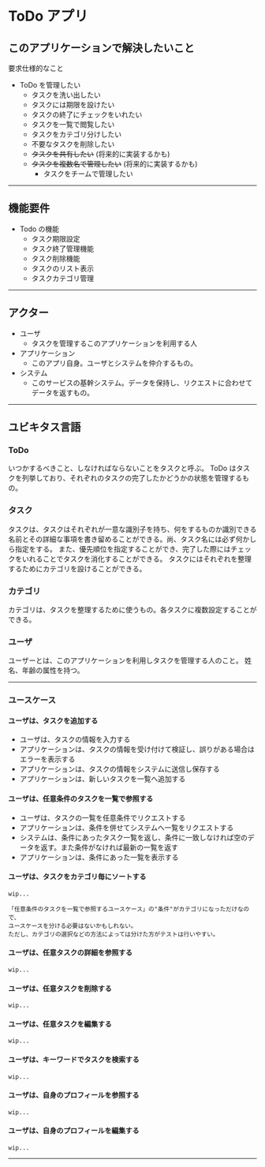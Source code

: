 # ToDo アプリ

## このアプリケーションで解決したいこと

要求仕様的なこと

- ToDo を管理したい
  - タスクを洗い出したい
  - タスクには期限を設けたい
  - タスクの終了にチェックをいれたい
  - タスクを一覧で閲覧したい
  - タスクをカテゴリ分けしたい
  - 不要なタスクを削除したい
  - ~~タスクを共有したい~~ (将来的に実装するかも)
  - ~~タスクを複数名で管理したい~~ (将来的に実装するかも)
    - タスクをチームで管理したい

---

## 機能要件

- Todo の機能
  - タスク期限設定
  - タスク終了管理機能
  - タスク削除機能
  - タスクのリスト表示
  - タスクカテゴリ管理

---

## アクター

- ユーザ
  - タスクを管理するこのアプリケーションを利用する人
- アプリケーション
  - このアプリ自身。ユーザとシステムを仲介するもの。
- システム
  - このサービスの基幹システム。データを保持し、リクエストに合わせてデータを返すもの。

---

## ユビキタス言語

### ToDo

いつかするべきこと、しなければならないことをタスクと呼ぶ。
ToDo はタスクを列挙しており、それぞれのタスクの完了したかどうかの状態を管理するもの。

### タスク

タスクは、タスクはそれぞれが一意な識別子を持ち、何をするものか識別できる名前とその詳細な事項を書き留めることができる。尚、タスク名には必ず何かしら指定をする。
また、優先順位を指定することができ、完了した際にはチェックをいれることでタスクを消化することができる。
タスクにはそれぞれを整理するためにカテゴリを設けることができる。

### カテゴリ

カテゴリは、タスクを整理するために使うもの。各タスクに複数設定することができる。

### ユーザ

ユーザーとは、このアプリケーションを利用しタスクを管理する人のこと。
姓名、年齢の属性を持つ。

---

### ユースケース

#### ユーザは、タスクを追加する

- ユーザは、タスクの情報を入力する
- アプリケーションは、タスクの情報を受け付けて検証し、誤りがある場合はエラーを表示する
- アプリケーションは、タスクの情報をシステムに送信し保存する
- アプリケーションは、新しいタスクを一覧へ追加する

#### ユーザは、任意条件のタスクを一覧で参照する

- ユーザは、タスクの一覧を任意条件でリクエストする
- アプリケーションは、条件を併せてシステムへ一覧をリクエストする
- システムは、条件にあったタスク一覧を返し、条件に一致しなければ空のデータを返す。また条件がなければ最新の一覧を返す
- アプリケーションは、条件にあった一覧を表示する

#### ユーザは、タスクをカテゴリ毎にソートする

`wip...`

```text
「任意条件のタスクを一覧で参照するユースケース」の"条件"がカテゴリになっただけなので、
ユースケースを分ける必要はないかもしれない。
ただし、カテゴリの選択などの方法によっては分けた方がテストは行いやすい。
```

#### ユーザは、任意タスクの詳細を参照する

`wip...`

#### ユーザは、任意タスクを削除する

`wip...`

#### ユーザは、任意タスクを編集する

`wip...`

#### ユーザは、キーワードでタスクを検索する

`wip...`

#### ユーザは、自身のプロフィールを参照する

`wip...`

#### ユーザは、自身のプロフィールを編集する

`wip...`

---
